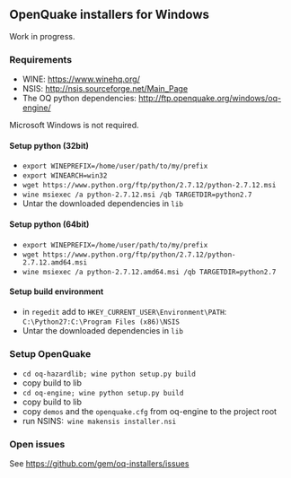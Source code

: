 ## OpenQuake installers for Windows ##

Work in progress.

### Requirements

- WINE: https://www.winehq.org/
- NSIS: http://nsis.sourceforge.net/Main_Page
- The OQ python dependencies: http://ftp.openquake.org/windows/oq-engine/

Microsoft Windows is not required.

#### Setup python (32bit)
- `export WINEPREFIX=/home/user/path/to/my/prefix`
- `export WINEARCH=win32`
- `wget https://www.python.org/ftp/python/2.7.12/python-2.7.12.msi`
- `wine msiexec /a python-2.7.12.msi /qb TARGETDIR=python2.7`
- Untar the downloaded dependencies in `lib`

#### Setup python (64bit)
- `export WINEPREFIX=/home/user/path/to/my/prefix`
- `wget https://www.python.org/ftp/python/2.7.12/python-2.7.12.amd64.msi`
- `wine msiexec /a python-2.7.12.amd64.msi /qb TARGETDIR=python2.7`

#### Setup build environment
- in `regedit` add to `HKEY_CURRENT_USER\Environment\PATH`: `C:\Python27:C:\Program Files (x86)\NSIS`
- Untar the downloaded dependencies in `lib`

### Setup OpenQuake
- `cd oq-hazardlib; wine python setup.py build`
- copy build to lib
- `cd oq-engine; wine python setup.py build`
- copy build to lib
- copy `demos` and the `openquake.cfg` from oq-engine to the project root
- run NSINS:` wine makensis installer.nsi`

### Open issues

See https://github.com/gem/oq-installers/issues
